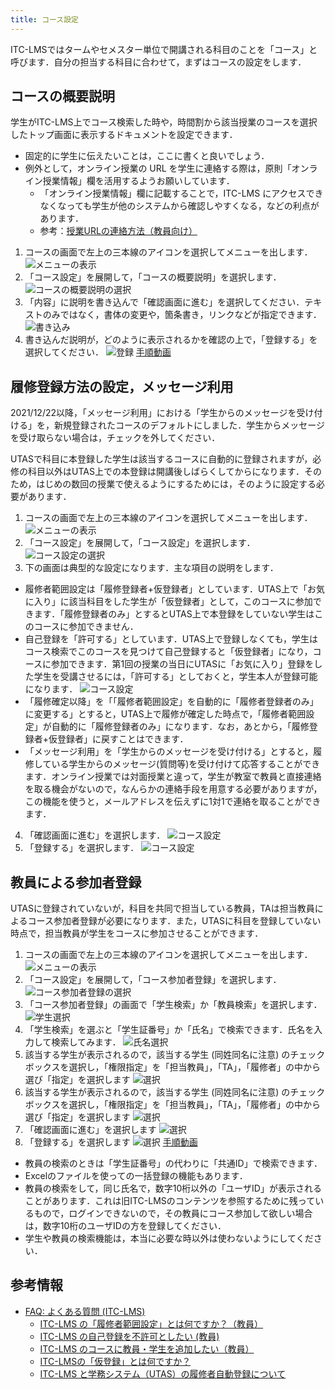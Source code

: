 ```yaml
---
title: コース設定
---
```

ITC-LMSではタームやセメスター単位で開講される科目のことを「コース」と呼びます．自分の担当する科目に合わせて，まずはコースの設定をします．

## コースの概要説明

学生がITC-LMS上でコース検索した時や，時間割から該当授業のコースを選択したトップ画面に表示するドキュメントを設定できます．

* 固定的に学生に伝えたいことは，ここに書くと良いでしょう．
* 例外として，オンライン授業の URL を学生に連絡する際は，原則「オンライン授業情報」欄を活用するようお願いしています．
  * 「オンライン授業情報」欄に記載することで，ITC-LMS にアクセスできなくなっても学生が他のシステムから確認しやすくなる，などの利点があります．
  * 参考：[授業URLの連絡方法（教員向け）](/faculty_members/url#use-online-class-info-in-general)

1. コースの画面で左上の三本線のアイコンを選択してメニューを出します．
![メニューの表示](cs1.png)
2. 「コース設定」を展開して，「コースの概要説明」を選択します．
![コースの概要説明の選択](cs2.png)
3. 「内容」に説明を書き込んで「確認画面に進む」を選択してください．テキストのみではなく，書体の変更や，箇条書き，リンクなどが指定できます．
![書き込み](cs3.png)
4. 書き込んだ説明が，どのように表示されるかを確認の上で，「登録する」を選択してください．
![登録](cs4.png)
[手順動画](https://youtu.be/Sdqtw2m1j48)

## 履修登録方法の設定，メッセージ利用

<div class="box">2021/12/22以降，「メッセージ利用」における「学生からのメッセージを受け付ける」を，新規登録されたコースのデフォルトにしました．学生からメッセージを受け取らない場合は，チェックを外してください．</div>

UTASで科目に本登録した学生は該当するコースに自動的に登録されますが，必修の科目以外はUTAS上での本登録は開講後しばらくしてからになります．そのため，はじめの数回の授業で使えるようにするためには，そのように設定する必要があります．

1. コースの画面で左上の三本線のアイコンを選択してメニューを出します．
![メニューの表示](cs1.png)
2. 「コース設定」を展開して，「コース設定」を選択します．
![コース設定の選択](cs5.png)
3. 下の画面は典型的な設定になります．主な項目の説明をします．
  * 履修者範囲設定は「履修登録者+仮登録者」としています．UTAS上で「お気に入り」に該当科目をした学生が「仮登録者」として，このコースに参加できます．「履修登録者のみ」とするとUTAS上で本登録をしていない学生はこのコースに参加できません．
  * 自己登録を「許可する」としています．UTAS上で登録しなくても，学生はコース検索でこのコースを見つけて自己登録すると「仮登録者」になり，コースに参加できます．第1回の授業の当日にUTASに「お気に入り」登録をした学生を受講させるには，「許可する」としておくと，学生本人が登録可能になります．
![コース設定](cs6.png)
  * 「履修確定以降」を「「履修者範囲設定」を自動的に「履修者登録者のみ」に変更する」とすると，UTAS上で履修が確定した時点で，「履修者範囲設定」が自動的に「履修登録者のみ」になります．なお，あとから，「履修登録者+仮登録者」に戻すことはできます．
  * 「メッセージ利用」を「学生からのメッセージを受け付ける」とすると，履修している学生からのメッセージ(質問等)を受け付けて応答することができます．オンライン授業では対面授業と違って，学生が教室で教員と直接連絡を取る機会がないので，なんらかの連絡手段を用意する必要がありますが，この機能を使うと，メールアドレスを伝えずに1対1で連絡を取ることができます．
4. 「確認画面に進む」を選択します．
![コース設定](cs7.png)
5. 「登録する」を選択します．
![コース設定](cs8.png)


<!-- 
コース設定 -> コース設定で編集する
「履修者範囲設定」，「自己登録」，「履修確定以降」，「メッセージ利用」についてお勧め設定と，変更するとどうなるかの説明をする
-->

## 教員による参加者登録
UTASに登録されていないが，科目を共同で担当している教員，TAは担当教員によるコース参加者登録が必要になります．また，UTASに科目を登録していない時点で，担当教員が学生をコースに参加させることができます．

1. コースの画面で左上の三本線のアイコンを選択してメニューを出します．
![メニューの表示](cs1.png)
2. 「コース設定」を展開して，「コース参加者登録」を選択します．
![コース参加者登録の選択](cs9.png)
3. 「コース参加者登録」の画面で「学生検索」か「教員検索」を選択します．
![学生選択](cs10.png)
4. 「学生検索」を選ぶと「学生証番号」か「氏名」で検索できます．氏名を入力して検索してみます．
![氏名選択](cs11.png)
5. 該当する学生が表示されるので，該当する学生 (同姓同名に注意) のチェックボックスを選択し，「権限指定」を「担当教員」，「TA」，「履修者」の中から選び「指定」を選択します
![選択](cs12.png)
6. 該当する学生が表示されるので，該当する学生 (同姓同名に注意) のチェックボックスを選択し，「権限指定」を「担当教員」，「TA」，「履修者」の中から選び「指定」を選択します
![選択](cs12.png)
7. 「確認画面に進む」を選択します
![選択](cs13.png)
8. 「登録する」を選択します
![選択](cs14.png)
[手順動画](https://youtu.be/TYCXBRzPpAA)

* 教員の検索のときは「学生証番号」の代わりに「共通ID」で検索できます．
* Excelのファイルを使っての一括登録の機能もあります．
* 教員の検索をして，同じ氏名で，数字10桁以外の「ユーザID」が表示されることがあります．これは旧ITC-LMSのコンテンツを参照するために残っているもので，ログインできないので，その教員にコース参加して欲しい場合は，数字10桁のユーザIDの方を登録してください．
* 学生や教員の検索機能は，本当に必要な時以外は使わないようにしてください．

<!-- 
コース参加者登録で何ができるか．TAや他の担当教員の登録．
自己登録を許さない場合での手動登録などの説明
-->

## 参考情報
* <a href="https://www.ecc.u-tokyo.ac.jp/itc-lms/faq.html">FAQ: よくある質問 (ITC-LMS)</a>
  * <a href="https://www.ecc.u-tokyo.ac.jp/announcement/2015/08/11_2065.html">ITC-LMS の「履修者範囲設定」とは何ですか？（教員）</a>
  * <a href="https://www.ecc.u-tokyo.ac.jp/announcement/2014/04/16_1870.html">ITC-LMS の自己登録を不許可としたい (教員)</a>
  * <a href="https://www.ecc.u-tokyo.ac.jp/announcement/2015/03/10_2012.html">ITC-LMS のコースに教員・学生を追加したい（教員）</a>
  * <a href="https://www.ecc.u-tokyo.ac.jp/announcement/2015/08/11_2066.html">ITC-LMSの「仮登録」とは何ですか？</a>
  * <a href="https://www.ecc.u-tokyo.ac.jp/announcement/2014/04/16_1863.html">ITC-LMS と学務システム（UTAS）の履修者自動登録について</a>
